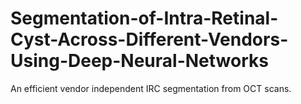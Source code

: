 # Segmentation-of-Intra-Retinal-Cyst-Across-Different-Vendors-Using-Deep-Neural-Networks
An efficient vendor independent IRC segmentation from OCT scans. 
